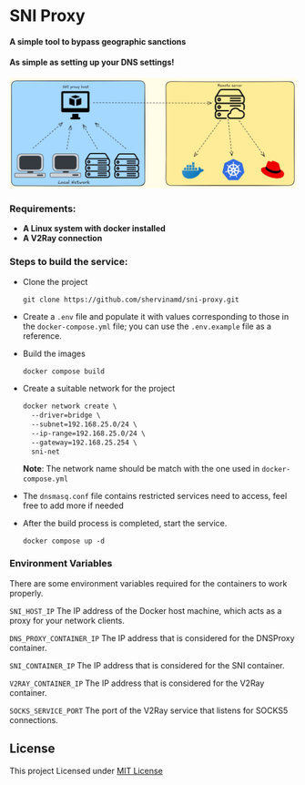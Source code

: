 # SNI Proxy



#### A simple tool to bypass geographic sanctions

#### As simple as setting up your DNS settings!



![how sni works](./assets/how-it-works.jpg)

### Requirements:

- **A Linux system with docker installed**
- **A V2Ray connection**



### Steps to build the service:

- Clone the project

  ```shell
  git clone https://github.com/shervinamd/sni-proxy.git
  ```

- Create a `.env` file and populate it with values corresponding to those in the `docker-compose.yml` file; you can use the `.env.example` file as a reference.

- Build the images

  ```shell
  docker compose build
  ```

- Create a suitable network for the project

  ```shell
  docker network create \
    --driver=bridge \
    --subnet=192.168.25.0/24 \
    --ip-range=192.168.25.0/24 \
    --gateway=192.168.25.254 \
    sni-net
  ```

  **Note**:  The network name should be match with the one used in `docker-compose.yml`

- The `dnsmasq.conf` file contains restricted services need to access, feel free to add more if needed

- After the build process is completed, start the service.

  ```shell
  docker compose up -d
  ```



### Environment Variables

There are some environment variables required for the containers to work properly.

`SNI_HOST_IP` The IP address of the Docker host machine, which acts as a proxy for your network clients.

`DNS_PROXY_CONTAINER_IP` The IP address that is considered for the DNSProxy container.

`SNI_CONTAINER_IP` The IP address that is considered for the SNI container.

`V2RAY_CONTAINER_IP` The IP address that is considered for the V2Ray container.

`SOCKS_SERVICE_PORT` The port of the V2Ray service that listens for SOCKS5 connections.




## License
This project Licensed under [MIT License](LICENSE)
